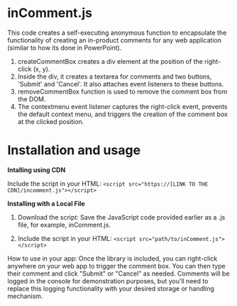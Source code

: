 # inComment.js

This code creates a self-executing anonymous function to encapsulate the functionality of creating an in-product comments for any web application (similar to how its done in PowerPoint).

1. createCommentBox creates a div element at the position of the right-click (x, y).
2. Inside the div, it creates a textarea for comments and two buttons, 'Submit' and 'Cancel'. It also attaches event listeners to these buttons.
3. removeCommentBox function is used to remove the comment box from the DOM.
4. The contextmenu event listener captures the right-click event, prevents the default context menu, and triggers the creation of the comment box at the clicked position.

# Installation and usage

**Intalling using CDN**

Include the script in your HTML:
`<script src="https://[LINK TO THE CDN]/incomment.js"></script>`

**Installing with a Local File**

1. Download the script:
Save the JavaScript code provided earlier as a .js file, for example, inComment.js.

2. Include the script in your HTML:
`<script src="path/to/inComment.js"></script>`

How to use in your app:
Once the library is included, you can right-click anywhere on your web app to trigger the comment box. You can then type their comment and click "Submit" or "Cancel" as needed. Comments will be logged in the console for demonstration purposes, but you'll need to replace this logging functionality with your desired storage or handling mechanism.


